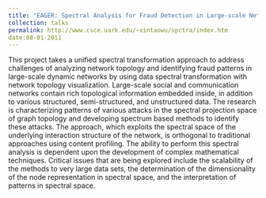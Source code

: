 ```yaml
---
title: "EAGER: Spectral Analysis for Fraud Detection in Large-scale Networks "
collection: talks
permalink: http://www.csce.uark.edu/~xintaowu/spctra/index.htm
date:08-01-2011
---
```



This project takes a unified spectral transformation approach to address challenges of analyzing network topology and identifying fraud patterns in large-scale dynamic networks by using data spectral transformation with network topology visualization. Large-scale social and communication networks contain rich topological information embedded inside, in addition to various structured, semi-structured, and unstructured data. The research is characterizing patterns of various attacks in the spectral projection space of graph topology and developing spectrum based methods to identify these attacks. The approach, which exploits the spectral space of the underlying interaction structure of the network, is orthogonal to traditional approaches using content profiling. The ability to perform this spectral analysis is dependent upon the development of complex mathematical techniques. Critical issues that are being explored include the scalability of the methods to very large data sets, the determination of the dimensionality of the node representation in spectral space, and the interpretation of patterns in spectral space.
